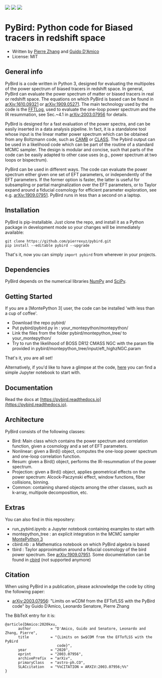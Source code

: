 [![](https://img.shields.io/badge/arXiv-2003.07956%20-red.svg)](https://arxiv.org/abs/2003.07956)
[![](http://img.shields.io/badge/license-MIT-blue.svg?style=flat)](https://github.com/pierrexyz/pybird/blob/master/LICENSE)
[![](https://readthedocs.org/projects/pybird/badge/?version=latest)](https://pybird.readthedocs.io/en/latest/?badge=latest)

# PyBird: Python code for Biased tracers in redshift space
* Written by [Pierre Zhang](mailto:pierrexyz@protonmail.com) and [Guido D'Amico](mailto:damico.guido@gmail.com)
* License: MIT

## General info
PyBird is a code written in Python 3, designed for evaluating the multipoles of the power spectrum of biased tracers in redshift space.
In general, PyBird can evaluate the power spectrum of matter or biased tracers in real or redshift space.
The equations on which PyBird is based can be found in [arXiv:1610.09321](https://arxiv.org/abs/1610.09321) or [arXiv:1909.05271](https://arxiv.org/abs/1909.05271). 
The main technology used by the code is the [FFTLog](https://jila.colorado.edu/~ajsh/FFTLog/index.html), used to evaluate the one-loop power spectrum and the IR resummation, see Sec.~4.1 in [arXiv:2003.07956](https://arxiv.org/abs/2003.07956) for details. 

PyBird is designed for a fast evaluation of the power spectra, and can be easily inserted in a data analysis pipeline.
In fact, it is a standalone tool whose input is the linear matter power spectrum which can be obtained from any Boltzmann code, such as [CAMB](https://camb.info/) or [CLASS](http://class-code.net/).
The Pybird output can be used in a likelihood code which can be part of the routine of a standard MCMC sampler.
The design is modular and concise, such that parts of the code can be easily adapted to other case uses (e.g., power spectrum at two loops or bispectrum).

PyBird can be used in different ways.
The code can evaluate the power spectrum either given one set of EFT parameters, or independently of the EFT parameters.
If the former option is faster, the latter is useful for subsampling or partial marginalization over the EFT parameters, or to Taylor expand around a fiducial cosmology for efficient parameter exploration, see e.g. [arXiv:1909.07951](https://arxiv.org/abs/1909.07951). PyBird runs in less than a second on a laptop. 

## Installation
PyBird is pip-installable.
Just clone the repo, and install it as a Python package in development mode so your changes will be immediately available:
```
git clone https://github.com/pierrexyz/pybird.git
pip install --editable pybird --upgrade
```
That's it, now you can simply `import pybird` from wherever in your projects.

## Dependencies
PyBird depends on the numerical libraries [NumPy](https://numpy.org/) and [SciPy](http://scipy.org/).

## Getting Started
If you are a [MontePython 3] user, the code can be installed 'with less than a cup of coffee'.
* Download the repo pybird/
* Put pybird/pybird.py in : your_montepython/montepython/
* Link the files from the folder pybird/montepython_tree/ to your_montepython/
* Try to run the likelihood of BOSS DR12 CMASS NGC with the param file provided in pybird/montepython_tree/input/eft_highzNGC.param

That's it, you are all set!

Alternatively, if you'd like to have a glimpse at the code, [here](https://github.com/pierrexyz/pybird/blob/master/run_pybird.ipynb) you can find a simple Jupyter notebook to start with.

## Documentation
Read the docs at [https://pybird.readthedocs.io](https://pybird.readthedocs.io).

## Architecture
PyBird consists of the following classes:
* Bird: Main class which contains the power spectrum and correlation function, given a cosmology and a set of EFT parameters.
* Nonlinear: given a Bird() object, computes the one-loop power spectrum and one-loop correlation function.
* Resum: given a Bird() object, performs the IR-resummation of the power spectrum.
* Projection: given a Bird() object, applies geometrical effects on the power spectrum: Alcock-Paczynski effect, window functions, fiber collisions, binning.
* Common: containing shared objects among the other classes, such as k-array, multipole decomposition, etc.

## Extras
You can also find in this repositery:
* run_pybird.ipynb: a Jupyter notebook containing examples to start with
* montepython_tree : an explicit integration in the MCMC sampler [MontePython 3](https://github.com/brinckmann/montepython_public)
* cbird.nb : a Mathematica notebook on which PyBird algebra is based
* tbird : Taylor approximation around a fiducial cosmology of the bird power spectrum. See [arXiv:1909.07951](https://arxiv.org/abs/1909.07951). Some documentation can be found in [cbird](https://github.com/pierrexyz/cbird/) (not supported anymore)

## Citation
When using PyBird in a publication, please acknowledge the code by citing the following paper: 
* [arXiv:2003.07956](https://arxiv.org/abs/2003.07956): "Limits on wCDM from the EFTofLSS with the PyBird code" by Guido D’Amico, Leonardo Senatore, Pierre Zhang

The BibTeX entry for it is:

```
@article{DAmico:2020kxu,
      author         = "D'Amico, Guido and Senatore, Leonardo and Zhang, Pierre",
      title          = "{Limits on $w$CDM from the EFTofLSS with the PyBird
                        code}",
      year           = "2020",
      eprint         = "2003.07956",
      archivePrefix  = "arXiv",
      primaryClass   = "astro-ph.CO",
      SLACcitation   = "%%CITATION = ARXIV:2003.07956;%%"
}
```
